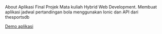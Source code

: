 About
Aplikasi Final Projek Mata kuliah Hybrid Web Development. Membuat aplikasi jadwal pertandingan bola menggunakan Ionic dan API dari thesportsdb

[Demo aplikasi](football-score-maulana.netlify.app/)
